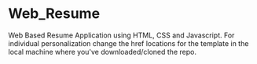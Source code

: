 # Web_Resume
Web Based Resume Application using HTML, CSS and Javascript.
For individual personalization change the href locations for the template in the local machine where you've downloaded/cloned the repo. 

